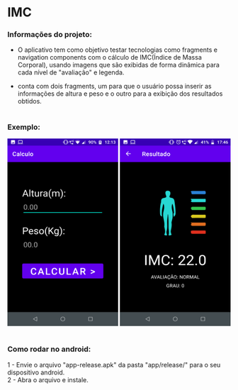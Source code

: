 # IMC

<h3>Informações do projeto:</h2>

- O aplicativo tem como objetivo testar tecnologias como fragments e navigation components com o cálculo de IMC(Índice de Massa Corporal), 
usando imagens que são exibidas de forma dinâmica para cada nível de "avaliação" e legenda.

- conta com dois fragments, um para que o usuário possa inserir as informações de altura e peso 
e o outro para a exibição dos resultados obtidos.

#

<h3>Exemplo:</h2>
<div style="display: inline_block">
  <img src="https://github.com/Refluenchai/IMC/blob/main/images/prints/calculo.png" width="250" height="423">  
  <img src="https://github.com/Refluenchai/IMC/blob/main/images/prints/resultado.png" width="250" height="423">
</div>

#

<h3>Como rodar no android:</h2>

1 - Envie o arquivo "app-release.apk" da pasta "app/release/" para o seu dispositivo android.<br>
2 - Abra o arquivo e instale.
